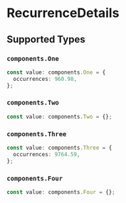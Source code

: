 # RecurrenceDetails


## Supported Types

### `components.One`

```typescript
const value: components.One = {
  occurrences: 960.98,
};
```

### `components.Two`

```typescript
const value: components.Two = {};
```

### `components.Three`

```typescript
const value: components.Three = {
  occurrences: 9764.59,
};
```

### `components.Four`

```typescript
const value: components.Four = {};
```

